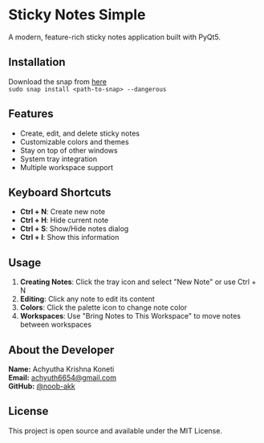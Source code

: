 # Sticky Notes Simple

A modern, feature-rich sticky notes application built with PyQt5.

## Installation
Download the snap from [here](https://drive.google.com/file/d/1yv2nadw-zsASmumgdQe1YQRRyTPwgGvL/view?usp=sharing)   
`sudo snap install <path-to-snap> --dangerous`

## Features

- Create, edit, and delete sticky notes
- Customizable colors and themes
- Stay on top of other windows
- System tray integration
- Multiple workspace support

## Keyboard Shortcuts

- **Ctrl + N**: Create new note
- **Ctrl + H**: Hide current note
- **Ctrl + S**: Show/Hide notes dialog
- **Ctrl + I**: Show this information

## Usage

1. **Creating Notes**: Click the tray icon and select "New Note" or use Ctrl + N
2. **Editing**: Click any note to edit its content
3. **Colors**: Click the palette icon to change note color
4. **Workspaces**: Use "Bring Notes to This Workspace" to move notes between workspaces

## About the Developer

**Name:** Achyutha Krishna Koneti  
**Email:** [achyuth6654@gmail.com](mailto:achyuth6654@gmail.com)  
**GitHub:** [@noob-akk](https://github.com/noob-akk)

## License

This project is open source and available under the MIT License. 